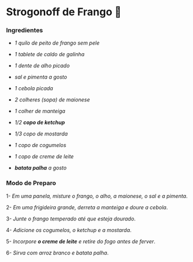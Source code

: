 # Strogonoff de Frango :chicken:

### Ingredientes

- _1 quilo de peito de frango sem pele_
- _1 tablete de caldo de galinha_ 
- _1 dente de alho picado_
- _sal e pimenta a gosto_
- _1 cebola picada_
- _2 colheres (sopa) de maionese_
- _1 colher de manteiga_
- _1/2 ***copo de ketchup***_
- _1/3 copo de mostarda_
- _1 copo de cogumelos_
- _1 copo de creme de leite_

-  _***batata palha*** a gosto_ 

   

  

  ### Modo de Preparo

  1-  _Em uma panela, misture o frango, o alho, a maionese, o sal e a pimenta_. 

  

  2-  _Em uma frigideira grande, derreta a manteiga e doure a cebola_.

  

  3-  _Junte o frango temperado até que esteja dourado_. 

  

  4-   _Adicione os cogumelos, o ketchup e a mostarda_.

  

  5- _Incorpore ***o creme de leite*** e retire do fogo antes de ferver_.

  

  6- _Sirva com arroz branco e batata palha_.  

  
